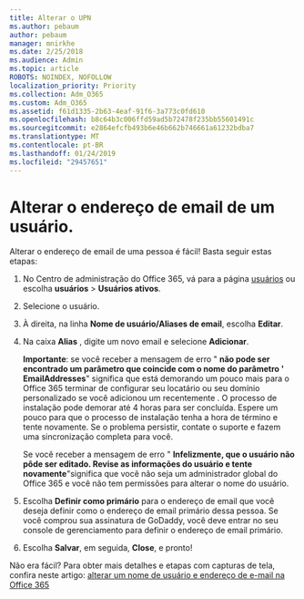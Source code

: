 ```yaml
---
title: Alterar o UPN
ms.author: pebaum
author: pebaum
manager: mnirkhe
ms.date: 2/25/2018
ms.audience: Admin
ms.topic: article
ROBOTS: NOINDEX, NOFOLLOW
localization_priority: Priority
ms.collection: Adm_O365
ms.custom: Adm_O365
ms.assetid: f61d1335-2b63-4eaf-91f6-3a773c0fd610
ms.openlocfilehash: b8c64b3c006ffd59ad5b72478f235bb55601491c
ms.sourcegitcommit: e2864efcfb493b6e46b662b746661a61232bdba7
ms.translationtype: MT
ms.contentlocale: pt-BR
ms.lasthandoff: 01/24/2019
ms.locfileid: "29457651"
---
```

# <a name="change-a-users-email-address"></a>Alterar o endereço de email de um usuário.

Alterar o endereço de email de uma pessoa é fácil! Basta seguir estas etapas:
  
1. No Centro de administração do Office 365, vá para a página [usuários](https://go.microsoft.com/fwlink/p/?linkid=834822) ou escolha **usuários** \> **Usuários ativos**.
    
2. Selecione o usuário.
    
3. À direita, na linha **Nome de usuário/Aliases de email**, escolha **Editar**.
    
4. Na caixa **Alias** , digite um novo email e selecione **Adicionar**.
    
    **Importante**: se você receber a mensagem de erro " **não pode ser encontrado um parâmetro que coincide com o nome do parâmetro ' EmailAddresses**" significa que está demorando um pouco mais para o Office 365 terminar de configurar seu locatário ou seu domínio personalizado se você adicionou um recentemente . O processo de instalação pode demorar até 4 horas para ser concluída. Espere um pouco para que o processo de instalação tenha a hora de término e tente novamente. Se o problema persistir, contate o suporte e fazem uma sincronização completa para você.
    
    Se você receber a mensagem de erro " **Infelizmente, que o usuário não pôde ser editado. Revise as informações do usuário e tente novamente**"significa que você não seja um administrador global do Office 365 e você não tem permissões para alterar o nome do usuário.
    
5. Escolha **Definir como primário** para o endereço de email que você deseja definir como o endereço de email primário dessa pessoa. Se você comprou sua assinatura de GoDaddy, você deve entrar no seu console de gerenciamento para definir o endereço de email primário. 
    
6. Escolha **Salvar**, em seguida, **Close**, e pronto!
    
Não era fácil? Para obter mais detalhes e etapas com capturas de tela, confira neste artigo: [alterar um nome de usuário e endereço de e-mail na Office 365](https://support.office.com/article/https://support.office.com/en-us/article/Change-a-user-name-and-email-address-in-Office-365-fb5ac074-e203-4e1f-9843-b9d1a3e03297.aspx)
  


